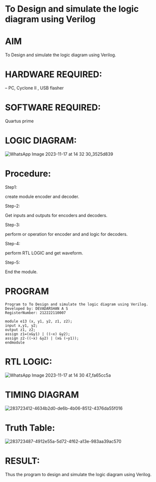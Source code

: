 # To Design and simulate the logic diagram using Verilog
# AIM
To Design and simulate the logic diagram using Verilog.
# HARDWARE REQUIRED:
– PC, Cyclone II , USB flasher
# SOFTWARE REQUIRED:
Quartus prime
# LOGIC DIAGRAM:
![WhatsApp Image 2023-11-17 at 14 32 30_3525d839](https://github.com/AJAYASWIN-M/Simulation-project--Digital-Electronics/assets/118679692/6f4d4104-a6b8-430b-b029-d003905d7a43)

# Procedure:

Step1:

create module encoder and decoder.

Step-2:

Get inputs and outputs for encoders and decoders.

Step-3:

perform or operation for encoder and and logic for decoders.

Step-4:

perform RTL LOGIC and get waveform.

Step-5:

End the module.

# PROGRAM
```
Program to To Design and simulate the logic diagram using Verilog.
Developed by: DEVADARSHAN A S
RegisterNumber: 212222110007

module e13 (x, y1, y2, z1, z2);
input x,y1, y2;
output z1, z2;
assign z1=(x&y1) | ((~x) &y2);
assign z2-((~x) &y2) | (x& (~y1));
endmodule
```
# RTL LOGIC:
![WhatsApp Image 2023-11-17 at 14 30 47_fa65cc5a](https://github.com/AJAYASWIN-M/Simulation-project--Digital-Electronics/assets/118679692/32447461-5985-4b4a-bf17-3f6fd05022fb)

# TIMING DIAGRAM

![283723412-4634b2d0-de6b-4b06-8512-4376da55f016](https://github.com/AJAYASWIN-M/Simulation-project--Digital-Electronics/assets/118679692/5df064ef-dc07-42dd-af0d-e0f618a8e896)

# Truth Table:
![283723487-4912e55a-5d72-4f62-a13e-983aa39ac570](https://github.com/AJAYASWIN-M/Simulation-project--Digital-Electronics/assets/118679692/6976e155-4456-4875-8702-205346a78f48)
# RESULT:

Thus the program to design and simulate the logic diagram using Verilog.

